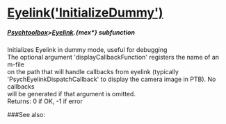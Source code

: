 # [Eyelink('InitializeDummy')](Eyelink-InitializeDummy) 
##### [Psychtoolbox](Psychtoolbox)>[Eyelink](Eyelink).{mex*} subfunction


Initializes Eyelink in dummy mode, useful for debugging  
The optional argument 'displayCallbackFunction' registers the name of an m-file  
on the path that will handle callbacks from eyelink (typically  
'PsychEyelinkDispatchCallback' to display the camera image in PTB). No callbacks  
will be generated if that argument is omitted.  
Returns: 0 if OK, -1 if error  


###See also:


